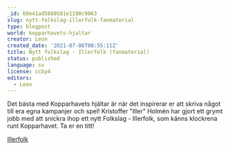 ```yaml
---
_id: 60e41ad5860581e1190c9063
slug: nytt-folkslag-illerfolk-fanmaterial
type: blogpost
world: kopparhavets-hjaltar
creator: Leon
created_date: '2021-07-06T08:55:11Z'
title: Nytt folkslag - Illerfolk (fanmaterial)
status: published
language: sv
license: ccby4
editors:
  - Leon
---
```

Det bästa med Kopparhavets hjältar är när det inspirerar er att skriva något till era egna kampanjer och spel! Kristoffer "Iller" Holmén har gjort ett grymt jobb med att snickra ihop ett nytt Folkslag - Illerfolk, som känns klockrena runt Kopparhavet. Ta er en titt!

[Illerfolk](https://helmgast.se/asset/link/illerfolk.pdf)
